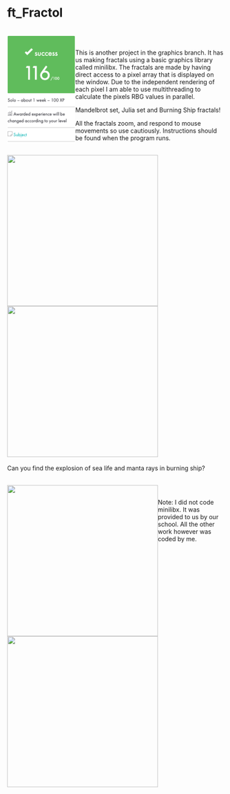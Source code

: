 
# ft_Fractol

<br>
<img align="left" height="250" src="https://github.com/42kmira/ft_Fractol/blob/master/resources/Untitled.png" />
<br>

This is another project in the graphics branch. It has us making fractals using a basic graphics library called minilibx. The fractals are
made by having direct access to a pixel array that is displayed on the window. Due to the independent rendering of each pixel I am able to use
multithreading to calculate the pixels RBG values in parallel.

Mandelbrot set, Julia set and Burning Ship fractals!

All the fractals zoom, and respond to mouse movements so use cautiously. Instructions should be found when the program runs.

<br>
<img align="left" height="350" width="350" src="https://github.com/MrColour/ft_Fractol/blob/master/resources/Screen%20Shot%202019-06-27%20at%206.00.08%20PM.png" />

<img height="350" width="350" src="https://github.com/MrColour/ft_Fractol/blob/master/resources/Screen%20Shot%202019-06-27%20at%205.56.39%20PM.png" />
<br>

Can you find the explosion of sea life and manta rays in burning ship?

<br>
<img align="left" height="350" width="350" src="https://github.com/MrColour/ft_Fractol/blob/master/resources/Peacock%20Manta%20Rays.png" />

<img align="left" height="350" width="350" src="https://github.com/MrColour/ft_Fractol/blob/master/resources/Peacock%20Manta%20Rays2.png" />
<br>

Note: I did not code minilibx. It was provided to us by our school. All the other work however was coded by me.
